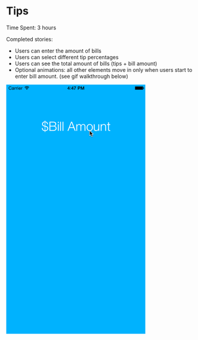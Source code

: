 # Tips

Time Spent: 3 hours

Completed stories: 
- Users can enter the amount of bills
- Users can select different tip percentages
- Users can see the total amount of bills (tips + bill amount)
- Optional animations: all other elements move in only when users start to enter bill amount. (see gif walkthrough below)

<img src = "https://github.com/kennyykw/Tips/blob/master/animation_video.gif?raw=true">
